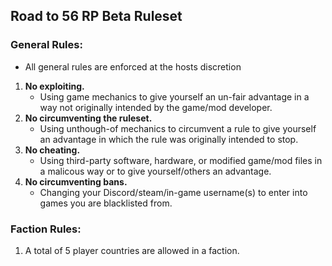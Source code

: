 ## Road to 56 RP Beta Ruleset  
### General Rules:  
   - All general rules are enforced at the hosts discretion
1. **No exploiting.**
   - Using game mechanics to give yourself an un-fair advantage in a way not originally intended by the game/mod developer.  
2. **No circumventing the ruleset.**
   - Using unthough-of mechanics to circumvent a rule to give yourself an advantage in which the rule was originally intended to stop.  
3. **No cheating.**
   - Using third-party software, hardware, or modified game/mod files in a malicous way or to give yourself/others an advantage.  
4. **No circumventing bans.**
   - Changing your Discord/steam/in-game username(s) to enter into games you are blacklisted from.  

### Faction Rules:
1. A total of 5 player countries are allowed in a faction.
